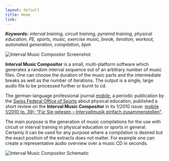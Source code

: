 ```yaml
---
layout: default
title: Home
link: 
---
```


_**Keywords:** interval training, circuit training, pyramid training, physical education, PE, sports, music, exercise music, break, iteration, workout, automated generation, compilation, bpm_

![Interval Music Compositor Screenshot](/interval-music-compositor/img/imc_screenshot_small.jpg)

**Interval Music Compositor** is a small, multi-platform software which generates a random interval sequence out of an arbitrary number of music files. One can choose the duration of the music parts and the intermediate breaks as well as the number of iterations. The output is a single, large audio file to be processed further or burnt to cd.

The german-language professional journal [mobile](http://www.mobilesport.ch/), a periodic publication by the [Swiss Federal Office of Sports](http://www.baspo.admin.ch/) about physical education, published a short review on the **Interval Music Compositor** in its 1/2010 issue:
[mobile 1/2010 (p. 39); "Für Sie gelesen – Intervallmusik einfach zusammenstellen"](/interval-music-compositor/img/mobile_2010_01_d_s39_mediathek_interval_music_compositor.pdf).

The main purpose is the generation of music compilations for the use with circuit or interval training in physical education or sports in general. Certainly it can be used for any purpose where a compilation is desired but the exact position of the extracts does not matter. For example one can create a representative audio overview over a music CD in seconds.

![Interval Music Compositor Schematic](/interval-music-compositor/img/imc_schematic.png)
